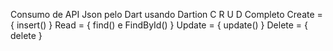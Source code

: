 Consumo de API Json pelo Dart usando Dartion 
C R U D  Completo
    Create = { insert() }
    Read = { find() e FindById() }
    Update =  { update() }
    Delete = { delete }